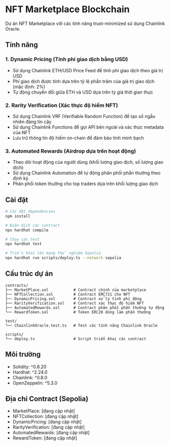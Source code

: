 # NFT Marketplace Blockchain

Dự án NFT Marketplace với các tính năng trust-minimized sử dụng Chainlink Oracle.

## Tính năng

### 1. Dynamic Pricing (Tính phí giao dịch bằng USD)

- Sử dụng Chainlink ETH/USD Price Feed để tính phí giao dịch theo giá trị USD
- Phí giao dịch được tính dựa trên tỷ lệ phần trăm của giá trị giao dịch (mặc định: 2%)
- Tự động chuyển đổi giữa ETH và USD dựa trên tỷ giá thời gian thực

### 2. Rarity Verification (Xác thực độ hiếm NFT)

- Sử dụng Chainlink VRF (Verifiable Random Function) để tạo số ngẫu nhiên đáng tin cậy
- Sử dụng Chainlink Functions để gọi API bên ngoài và xác thực metadata của NFT
- Lưu trữ thông tin độ hiếm on-chain để đảm bảo tính minh bạch

### 3. Automated Rewards (Airdrop dựa trên hoạt động)

- Theo dõi hoạt động của người dùng (khối lượng giao dịch, số lượng giao dịch)
- Sử dụng Chainlink Automation để tự động phân phối phần thưởng theo định kỳ
- Phân phối token thưởng cho top traders dựa trên khối lượng giao dịch

## Cài đặt

```bash
# Cài đặt dependencies
npm install

# Biên dịch các contract
npx hardhat compile

# Chạy các test
npx hardhat test

# Triển khai lên mạng thử nghiệm Sepolia
npx hardhat run scripts/deploy.ts --network sepolia
```

## Cấu trúc dự án

```
contracts/
├── MarketPlace.sol           # Contract chính của marketplace
├── NFTCollection.sol         # Contract ERC721 cho NFT
├── DynamicPricing.sol        # Contract xử lý tính phí động
├── RarityVerification.sol    # Contract xác thực độ hiếm NFT
├── AutomatedRewards.sol      # Contract phân phối phần thưởng tự động
└── RewardToken.sol           # Token ERC20 dùng làm phần thưởng

test/
└── ChainlinkOracle.test.ts   # Test các tính năng Chainlink Oracle

scripts/
└── deploy.ts                 # Script triển khai các contract
```

## Môi trường

- Solidity: ^0.8.20
- Hardhat: ^2.24.0
- Chainlink: ^0.8.0
- OpenZeppelin: ^5.3.0

## Địa chỉ Contract (Sepolia)

- MarketPlace: [đang cập nhật]
- NFTCollection: [đang cập nhật]
- DynamicPricing: [đang cập nhật]
- RarityVerification: [đang cập nhật]
- AutomatedRewards: [đang cập nhật]
- RewardToken: [đang cập nhật]
